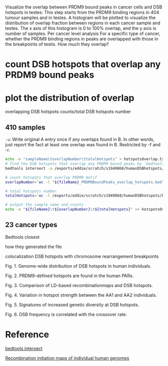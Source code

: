 # 
Visualize the overlap between PRDM9 bound peaks in cancer cells and DSB hotspots in testes: This step starts from the PRDM9 binding regions in 404 tumour samples and in testes. A histogram will be plotted to visualize the distribution of overlap fraction between regions in each cancer sample and testes. The x axis of this histogram is 0 to 100% overlap, and the y axis is number of samples. 
Per cancer level analysis
For a specific type of cancer, whether the PRDM9 binding regions in peaks are overlapped with those in the breakpoints of testis. How much they overlap?


# count DSB hotspots that overlap any PRDM9 bound peaks

# plot the distribution of overlap
overlapping DSB hotspots counts/total DSB hotspots number

## 410 samples
`-u`: Write original A entry once if any overlaps found in B. In other words, just report the fact at least one overlap was found in B. Restricted by -f and -r. 



```bash
echo -e "sampleName\toverlapNumber\ttotalHotspots" > hotspotsOverlap.txt
# find the DSB hotspots that overlap any PRDM9 bound peaks by `bedtools intersect`
bedtools intersect -a /exports/eddie/scratch/s1949868/humanDSBhotspots/humanDSBhotspots_AA_AB.hg38.txt -b $file -u > "${fileName}_PRDM9BoundPeaks_overlap_hotspots.bed"

# count hotspots that overlap PRDM9 motif
overlapNumber=`wc -l "${fileName}_PRDM9BoundPeaks_overlap_hotspots.bed" | awk '{print $1}'`

# total hotspots number
totalHotspots=`wc -l /exports/eddie/scratch/s1949868/humanDSBhotspots/humanDSBhotspots_AA_AB.hg38.txt | awk '{print $1}'`

# output the sample name and counts
echo -e "${fileName}\t${overlapNumber}\t${totalHotspots}" >> hotspotsOverlap.txt
```
## 23 cancer types
Bedtools closest

how they generated the file

colocalization DSB hotspots with chromosome rearrangement breakpoints

Fig. 1. Genome-wide distribution of DSB hotspots in human individuals.

Fig. 2. PRDM9-defined hotspots are found in the human PARs.

Fig. 3. Comparison of LD-based recombinationmaps and DSB hotspots.

Fig. 4. Variation in hotspot strength between the AA1 and AA2 individuals.

Fig. 5. Signatures of increased genetic diversity at DSB hotspots.

Fig. 6. DSB frequency is correlated with the crossover rate.
# Reference
[bedtools intersect](https://bedtools.readthedocs.io/en/latest/content/tools/intersect.html)

[Recombination initiation maps of individual human genomes](https://science.sciencemag.org/content/346/6211/1256442)
<!--stackedit_data:
eyJoaXN0b3J5IjpbODkyNTE4Njc3LC0xNDg1MTQwOTA1LC0xMT
I5MTI1MjkzLC0xNDMxODM1Njc2LDU1NTcyNTk5MSwzMjY4MzA0
MzAsODUzMjc4NDMxLC0xODcxNTIzMzE3LC0yMDA4MzE5OTEsMT
c0NDcwMTcxMCwxMTU5NDM4MjQzLDIxMjg4NjQ2MSw3NTgzNDQx
NTQsLTM3MTU1OTIyNSwtOTI4NDc3MSw0NzU1MzY4MjMsLTE0OT
kxMDc2NjMsLTExNTgyNDYwOTUsLTEwODc1NTQ5NzEsLTE1OTcz
Njc3MzRdfQ==
-->